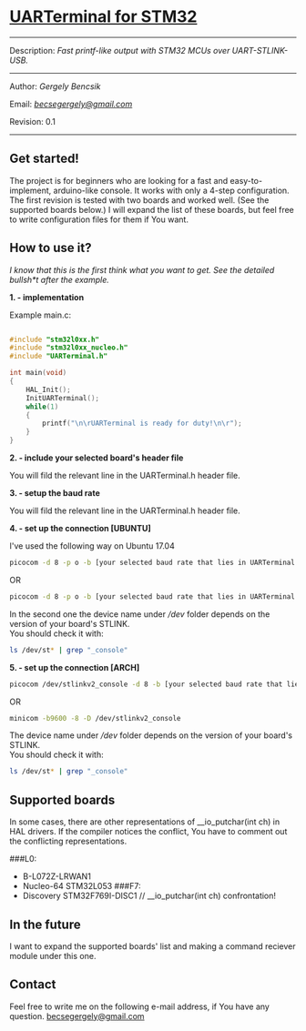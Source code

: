 # [UARTerminal for STM32](https://github.com/errorport/UARTerminal4STM32)
___

Description: _Fast printf-like output with STM32 MCUs over UART-STLINK-USB._

___

Author:	_Gergely Bencsik_

Email:	_[becsegergely@gmail.com](mailto:becsegergely@gmail.com)_

Revision: 0.1
___


## Get started!

The project is for beginners who are looking for a fast and easy-to-implement, arduino-like console. It works with only a 4-step configuration.
The first revision is tested with two boards and worked well. (See the supported boards below.)
I will expand the list of these boards, but feel free to write configuration files for them if You want. 


## How to use it?

_I know that this is the first think what you want to get. See the detailed bullsh*t after the example._

__1. - implementation__

Example main.c:

```c

#include "stm32l0xx.h"
#include "stm32l0xx_nucleo.h"
#include "UARTerminal.h"

int main(void)
{
	HAL_Init();
	InitUARTerminal();
	while(1)
	{
		printf("\n\rUARTerminal is ready for duty!\n\r");
	}
}

```

__2. - include your selected board's header file__

You will fild the relevant line in the UARTerminal.h header file.

__3. - setup the baud rate__

You will fild the relevant line in the UARTerminal.h header file.

__4. - set up the connection [UBUNTU]__

I've used the following way on Ubuntu 17.04

```sh
picocom -d 8 -p o -b [your selected baud rate that lies in UARTerminal.h] /dev/ttyACM0
```
OR

```sh
picocom -d 8 -p o -b [your selected baud rate that lies in UARTerminal.h] /dev/stlinkv2_console

```
In the second one the device name under _/dev_ folder depends on the version of your board's STLINK.  
You should check it with:
```sh
ls /dev/st* | grep "_console"
```
__5. - set up the connection [ARCH]__


```sh
picocom /dev/stlinkv2_console -d 8 -b [your selected baud rate that lies in UARTerminal.h] --parity o 1
```
OR
```sh
minicom -b9600 -8 -D /dev/stlinkv2_console
```

The device name under _/dev_ folder depends on the version of your board's STLINK.  
You should check it with:
```sh
ls /dev/st* | grep "_console"
```


## Supported boards

In some cases, there are other representations of __io_putchar(int ch) 
in HAL drivers. If the compiler notices the conflict, You have to 
comment out the conflicting representations.

###L0:
- B-L072Z-LRWAN1
- Nucleo-64 STM32L053
###F7:
- Discovery STM32F769I-DISC1 // __io_putchar(int ch) confrontation!

## In the future

I want to expand the supported boards' list and making a command reciever module under this one.

## Contact

Feel free to write me on the following e-mail address, if You have any question.
[becsegergely@gmail.com](mailto:becsegergely@gmail.com)


